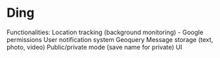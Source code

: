 # Ding

Functionalities:
Location tracking (background monitoring) - Google permissions
User notification system
Geoquery
Message storage (text, photo, video)
Public/private mode (save name for private)
UI

